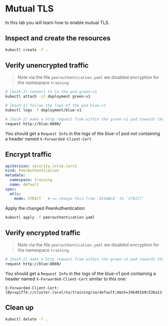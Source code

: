 # Mutual TLS

In this lab you will learn how to enable mutual TLS.

## Inspect and create the resources

```bash
kubectl create -f .
```

## Verify unencrypted traffic

> Note via the file `peerauthentication.yaml` we disabled encryption for the namespace `training`.

```bash
# [bash-2] connect to to the pod green-v1
kubectl attach -it deployment green-v1

# [bash-1] follow the logs of the pod blue-v1
kubectl logs -f deployment/blue-v1

# [bash-2] make a http request from within the green-v1 pod towards the blue-v1 service 
request http://blue:8080/
```

You should get a `Request Info` in the logs of the blue-v1 pod not containing a header named `X-Forwarded-Client-Cert`

## Encrypt traffic

```yaml
apiVersion: security.istio.io/v1
kind: PeerAuthentication
metadata:
  namespace: training
  name: default
spec:
  mtls:
    mode: STRICT   # <= change this from `DISABLE` to `STRICT`
```

Apply the changed PeerAuthentication

```bash
kubectl apply -f peerauthentication.yaml
```

## Verify encrypted traffic

> Note via the file `peerauthentication.yaml` we disabled encryption for the namespace `training`.

```bash
# [bash-2] make a http request from within the green-v1 pod towards the blue-v1 service 
request http://blue:8080/
```

You should get a `Request Info` in the logs of the blue-v1 pod containing a header named `X-Forwarded-Client-Cert` similar to this one:

```log
X-Forwarded-Client-Cert: [By=spiffe://cluster.local/ns/training/sa/default;Hash=34b491b9c536a11f8b7596cc59903039fe58d23a98b6b83f29bfc72f26403df3;Subject="";URI=spiffe://cluster.local/ns/training/sa/default]
```

## Clean up

```bash
kubectl delete -f .
```

